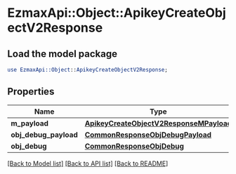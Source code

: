 # EzmaxApi::Object::ApikeyCreateObjectV2Response

## Load the model package
```perl
use EzmaxApi::Object::ApikeyCreateObjectV2Response;
```

## Properties
Name | Type | Description | Notes
------------ | ------------- | ------------- | -------------
**m_payload** | [**ApikeyCreateObjectV2ResponseMPayload**](ApikeyCreateObjectV2ResponseMPayload.md) |  | 
**obj_debug_payload** | [**CommonResponseObjDebugPayload**](CommonResponseObjDebugPayload.md) |  | [optional] 
**obj_debug** | [**CommonResponseObjDebug**](CommonResponseObjDebug.md) |  | [optional] 

[[Back to Model list]](../README.md#documentation-for-models) [[Back to API list]](../README.md#documentation-for-api-endpoints) [[Back to README]](../README.md)


